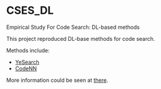 # CSES_DL
Empirical Study For Code Search: DL-based methods

This project reproduced DL-base methods for code search.

Methods include:

* [YeSearch](https://github.com/BASE-LAB-SJTU/CSES_DL/wiki/YeSearch)
* [CodeNN](https://github.com/BASE-LAB-SJTU/CSES_DL/wiki/CodeNN)

More information could be seen at [there](https://github.com/BASE-LAB-SJTU/CSES_DL/wiki).
